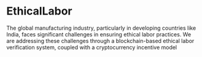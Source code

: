 # EthicalLabor
The global manufacturing industry, particularly in developing countries like India, faces significant challenges in ensuring ethical labor practices. We are addressing these challenges through a blockchain-based ethical labor verification  system, coupled with a cryptocurrency incentive model
